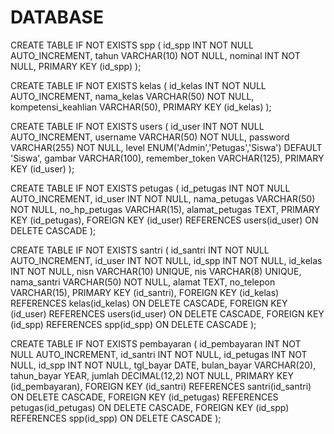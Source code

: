 # DATABASE
CREATE TABLE IF NOT EXISTS spp (
    id_spp INT NOT NULL AUTO_INCREMENT,
    tahun VARCHAR(10) NOT NULL,
    nominal INT NOT NULL,
    PRIMARY KEY (id_spp)
);

CREATE TABLE IF NOT EXISTS kelas (
    id_kelas INT NOT NULL AUTO_INCREMENT,
    nama_kelas VARCHAR(50) NOT NULL,
    kompetensi_keahlian VARCHAR(50),
    PRIMARY KEY (id_kelas)
);

CREATE TABLE IF NOT EXISTS users (
    id_user INT NOT NULL AUTO_INCREMENT,
    username VARCHAR(50) NOT NULL,
    password VARCHAR(255) NOT NULL,
    level ENUM('Admin','Petugas','Siswa') DEFAULT 'Siswa',
    gambar VARCHAR(100),
    remember_token VARCHAR(125),
    PRIMARY KEY (id_user)
);

CREATE TABLE IF NOT EXISTS petugas (
    id_petugas INT NOT NULL AUTO_INCREMENT,
    id_user INT NOT NULL,
    nama_petugas VARCHAR(50) NOT NULL,
    no_hp_petugas VARCHAR(15),
    alamat_petugas TEXT,
    PRIMARY KEY (id_petugas),
    FOREIGN KEY (id_user) REFERENCES users(id_user) ON DELETE CASCADE
);

CREATE TABLE IF NOT EXISTS santri (
    id_santri INT NOT NULL AUTO_INCREMENT,
    id_user INT NOT NULL,
    id_spp INT NOT NULL,
    id_kelas INT NOT NULL,
    nisn VARCHAR(10) UNIQUE,
    nis VARCHAR(8) UNIQUE,
    nama_santri VARCHAR(50) NOT NULL,
    alamat TEXT,
    no_telepon VARCHAR(15),
    PRIMARY KEY (id_santri),
    FOREIGN KEY (id_kelas) REFERENCES kelas(id_kelas) ON DELETE CASCADE,
    FOREIGN KEY (id_user) REFERENCES users(id_user) ON DELETE CASCADE,
    FOREIGN KEY (id_spp) REFERENCES spp(id_spp) ON DELETE CASCADE
);

CREATE TABLE IF NOT EXISTS pembayaran (
    id_pembayaran INT NOT NULL AUTO_INCREMENT,
    id_santri INT NOT NULL,
    id_petugas INT NOT NULL,
    id_spp INT NOT NULL,
    tgl_bayar DATE,
    bulan_bayar VARCHAR(20),
    tahun_bayar YEAR,
    jumlah DECIMAL(12,2) NOT NULL,
    PRIMARY KEY (id_pembayaran),
    FOREIGN KEY (id_santri) REFERENCES santri(id_santri) ON DELETE CASCADE,
    FOREIGN KEY (id_petugas) REFERENCES petugas(id_petugas) ON DELETE CASCADE,
    FOREIGN KEY (id_spp) REFERENCES spp(id_spp) ON DELETE CASCADE
);